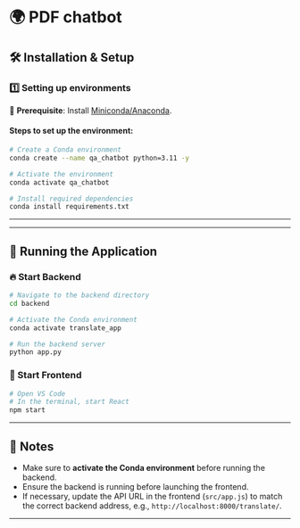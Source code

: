 # 🌍 PDF chatbot

## 🛠 Installation & Setup

### 1️⃣ Setting up **environments**

📌 **Prerequisite**: Install [Miniconda/Anaconda](https://docs.conda.io/en/latest/miniconda.html).

#### Steps to set up the environment:

```sh
# Create a Conda environment
conda create --name qa_chatbot python=3.11 -y

# Activate the environment
conda activate qa_chatbot

# Install required dependencies
conda install requirements.txt
```
---
---

## 🚀 Running the Application

### 🔥 Start Backend
```sh
# Navigate to the backend directory
cd backend

# Activate the Conda environment
conda activate translate_app

# Run the backend server
python app.py
```

### 🎨 Start Frontend
```sh
# Open VS Code
# In the terminal, start React
npm start
```

---

## 📝 Notes

- Make sure to **activate the Conda environment** before running the backend.
- Ensure the backend is running before launching the frontend.
- If necessary, update the API URL in the frontend (`src/app.js`) to match the correct backend address, e.g., `http://localhost:8000/translate/`.

---
